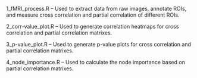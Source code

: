 1_fMRI_process.R – Used to extract data from raw images, annotate ROIs, and measure cross correlation and partial correlation of different ROIs.

2_corr-value_plot.R – Used to generate correlation heatmaps for cross correlation and partial correlation matrixes.
 
3_p-value_plot.R – Used to generate p-value plots for cross correlation and partial correlation matrixes.

4_node_importance.R – Used to calculate the node importance based on partial correlation matrixes. 

